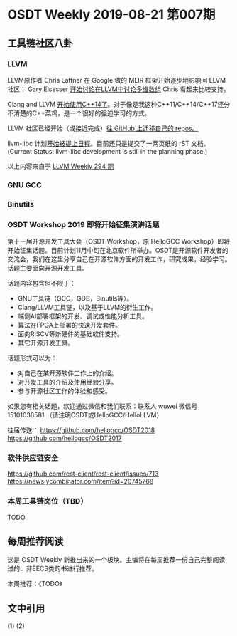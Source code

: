 # OSDT Weekly 2019-08-21 第007期

## 工具链社区八卦

### LLVM

LLVM原作者 Chris Lattner 在 Google 做的 MLIR 框架开始逐步地影响回 LLVM 社区：
Gary Elsesser [开始讨论在LLVM中讨论多维数组](http://lists.llvm.org/pipermail/llvm-dev/2019-August/134562.html)
Chris 看起来比较支持。

Clang and LLVM [开始使用C++14了](http://lists.llvm.org/pipermail/llvm-dev/2019-August/134577.html)。对于像是我这种C++11/C++14/C++17还分不清楚的C++菜鸡，是一个很好的强迫学习的方式。

LLVM 社区已经开始（或接近完成）[往 GitHub 上迁移自己的 repos。](http://lists.llvm.org/pipermail/lldb-dev/2019-August/015357.html)

llvm-libc 计划[开始被提上日程](https://reviews.llvm.org/rL369012)。目前还只是提交了一两页纸的 rST 文档。
(Current Status: llvm-libc development is still in the planning phase.)

以上内容来自于 [LLVM Weekly 294 期](http://llvmweekly.org/issue/294)

### GNU GCC



### Binutils

### OSDT Workshop 2019 即将开始征集演讲话题

第十一届开源开发工具大会（OSDT Workshop，原 HelloGCC Workshop）即将开始征集话题。目前计划11月中旬在北京软件所举办。OSDT是开源软件开发者的交流会，我们在这里分享自己在开源软件方面的开发工作，研究成果，经验学习。话题主要面向开源开发工具。

话题内容包含但不限于：
* GNU工具链（GCC，GDB，Binutils等）。
* Clang/LLVM工具链，以及基于LLVM的衍生工作。
* 端侧AI部署框架的开发、调试或性能分析工具。
* 算法在FPGA上部署的快速开发套件。
* 面向RISCV等新硬件的基础软件支持。
* 其它开源开发工具。

话题形式可以为：
* 对自己在某开源软件工作上的介绍。
* 对开发工具的介绍及使用经验分享。
* 参与开源社区工作的体验和感受。

如果您有相关话题，欢迎通过微信和我们联系：联系人 wuwei 微信号 15101038581 （请注明OSDT或HelloGCC/HelloLLVM）

往届传送：
https://github.com/hellogcc/OSDT2018
https://github.com/hellogcc/OSDT2017

### 软件供应链安全

https://github.com/rest-client/rest-client/issues/713
https://news.ycombinator.com/item?id=20745768


### 本周工具链岗位（TBD）

TODO

## 每周推荐阅读

这是 OSDT Weekly 新推出来的一个板块。主编将在每周推荐一份自己完整阅读过的、非EECS类的书进行推荐。

本周推荐：《TODO》

## 文中引用

(1)
(2)
